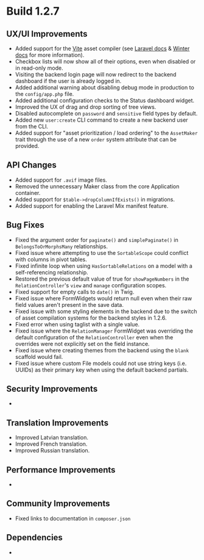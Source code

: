 # Build 1.2.7

## UX/UI Improvements
- Added support for the [Vite](https://vitejs.dev/) asset compiler (see [Laravel docs](https://laravel.com/docs/11.x/vite) & [Winter docs](https://wintercms.com/docs/v1.2/docs/console/asset-compilation-vite) for more information).
- Checkbox lists will now show all of their options, even when disabled or in read-only mode.
- Visiting the backend login page will now redirect to the backend dashboard if the user is already logged in.
- Added additional warning about disabling debug mode in production to the `config/app.php` file.
- Added additional configuration checks to the Status dashboard widget.
- Improved the UX of drag and drop sorting of tree views.
- Disabled autocomplete on `password` and `sensitive` field types by default.
- Added new `user:create` CLI command to create a new backend user from the CLI.
- Added support for "asset prioritization / load ordering" to the `AssetMaker` trait through the use of a new `order` system attribute that can be provided.

## API Changes
- Added support for `.avif` image files.
- Removed the unnecessary Maker class from the core Application container.
- Added support for `$table->dropColumnIfExists()` in migrations.
- Added support for enabling the Laravel Mix manifest feature.

## Bug Fixes
- Fixed the argument order for `paginate()` and `simplePaginate()` in `BelongsToOrMorphsMany` relationships.
- Fixed issue where attempting to use the `SortableScope` could conflict with columns in pivot tables.
- Fixed infinite loop when using `HasSortableRelations` on a model with a self-referencing relationship.
- Restored the previous default value of true for `showPageNumbers` in the `RelationController`'s `view` and `manage` configuration scopes.
- Fixed support for empty calls to `date()` in Twig.
- Fixed issue where FormWidgets would return null even when their raw field values aren't present in the save data.
- Fixed issue with some styling elements in the backend due to the switch of asset compilation systems for the backend styles in 1.2.6.
- Fixed error when using taglist with a single value.
- Fixed issue where the `RelationManager` FormWidget was overriding the default configuration of the `RelationController` even when the overrides were not explicitly set on the field instance.
- Fixed issue where creating themes from the backend using the `blank` scaffold would fail.
- Fixed issue where custom File models could not use string keys (i.e. UUIDs) as their primary key when using the default backend partials.

## Security Improvements
-

## Translation Improvements
- Improved Latvian translation.
- Improved French translation.
- Improved Russian translation.

## Performance Improvements
-

## Community Improvements
- Fixed links to documentation in `composer.json`

## Dependencies
-